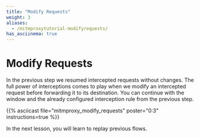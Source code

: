 ```yaml
---
title: "Modify Requests"
weight: 3
aliases:
  - /mitmproxytutorial-modifyrequests/
has_asciinema: true
---
```


# Modify Requests

In the previous step we resumed intercepted requests without changes.
The full power of interceptions comes to play when we modify an intercepted request before forwarding it to its destination.
You can continue with the window and the already configured interception rule from the previous step.

{{% asciicast file="mitmproxy_modify_requests" poster="0:3" instructions=true %}}

In the next lesson, you will learn to replay previous flows.
